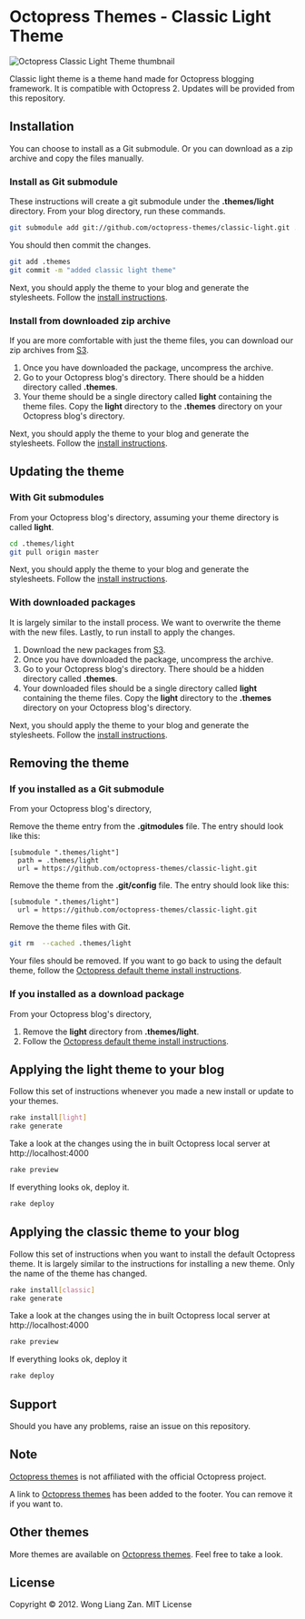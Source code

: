 # Octopress Themes - Classic Light Theme

![Octopress Classic Light Theme thumbnail](https://s3.amazonaws.com/static.octopressthemes.com/thumbnails/light-thumbnail.png)

Classic light theme is a theme hand made for Octopress blogging framework. It is compatible with Octopress 2. Updates will be provided from this repository.

## Installation

You can choose to install as a Git submodule. Or you can download as a zip archive and copy the files manually.

### Install as Git submodule

These instructions will create a git submodule under the __.themes/light__ directory. From your blog directory, run these commands.

``` sh
git submodule add git://github.com/octopress-themes/classic-light.git .themes/light
```

You should then commit the changes.

``` sh
git add .themes
git commit -m "added classic light theme"
```

Next, you should apply the theme to your blog and generate the stylesheets. Follow the [install instructions](#applying-the-light-theme-to-your-blog).

### Install from downloaded zip archive

If you are more comfortable with just the theme files, you can download our zip archives from [S3](https://s3.amazonaws.com/static.octopressthemes.com/themes/classic-light-v0.1.0.zip).

1. Once you have downloaded the package, uncompress the archive.
2. Go to your Octopress blog's directory. There should be a hidden directory called __.themes__.
3. Your theme should be a single directory called __light__ containing the theme files. Copy the __light__ directory to the __.themes__ directory on your Octopress blog's directory.

Next, you should apply the theme to your blog and generate the stylesheets. Follow the [install instructions](#applying-the-light-theme-to-your-blog).

## Updating the theme

### With Git submodules

From your Octopress blog's directory, assuming your theme directory is called __light__.

``` sh
cd .themes/light
git pull origin master
```

Next, you should apply the theme to your blog and generate the stylesheets. Follow the [install instructions](#applying-the-light-theme-to-your-blog).

### With downloaded packages

It is largely similar to the install process. We want to overwrite the theme with the new files. Lastly, to run install to apply the changes.

1. Download the new packages from [S3](https://s3.amazonaws.com/static.octopressthemes.com/themes/classic-light-v0.1.0.zip).
2. Once you have downloaded the package, uncompress the archive.
3. Go to your Octopress blog's directory. There should be a hidden directory called __.themes__.
4. Your downloaded files should be a single directory called __light__ containing the theme files. Copy the __light__ directory to the __.themes__ directory on your Octopress blog's directory.

Next, you should apply the theme to your blog and generate the stylesheets. Follow the [install instructions](#applying-the-light-theme-to-your-blog).

## Removing the theme

### If you installed as a Git submodule

From your Octopress blog's directory,

Remove the theme entry from the __.gitmodules__ file. The entry should look like this:
```
[submodule ".themes/light"]
  path = .themes/light
  url = https://github.com/octopress-themes/classic-light.git
```

Remove the theme from the __.git/config__ file. The entry should look like this:
```
[submodule ".themes/light"]
  url = https://github.com/octopress-themes/classic-light.git
```

Remove the theme files with Git.
``` sh
git rm  --cached .themes/light
```

Your files should be removed. If you want to go back to using the default theme, follow the [Octopress default theme install instructions](#applying-the-classic-theme-to-your-blog).

### If you installed as a download package

From your Octopress blog's directory,

1. Remove the __light__ directory from __.themes/light__.
2. Follow the [Octopress default theme install instructions](#applying-the-classic-theme-to-your-blog).

## Applying the light theme to your blog

Follow this set of instructions whenever you made a new install or update to your themes.

``` sh
rake install[light]
rake generate
```

Take a look at the changes using the in built Octopress local server at http://localhost:4000

``` sh
rake preview
```

If everything looks ok, deploy it.

``` sh
rake deploy
```

## Applying the classic theme to your blog

Follow this set of instructions when you want to install the default Octopress theme. It is largely similar to the instructions for installing a new theme. Only the name of the theme has changed.

``` sh
rake install[classic]
rake generate
```

Take a look at the changes using the in built Octopress local server at http://localhost:4000

``` sh
rake preview
```

If everything looks ok, deploy it

``` sh
rake deploy
```

## Support

Should you have any problems, raise an issue on this repository.

## Note

[Octopress themes](http://octopressthemes.com) is not affiliated with the official Octopress project.

A link to [Octopress themes](http://octopressthemes.com) has been added to the footer. You can remove it if you want to.

## Other themes

More themes are available on [Octopress themes](http://octopressthemes.com). Feel free to take a look.

## License

Copyright &copy; 2012. Wong Liang Zan. MIT License
